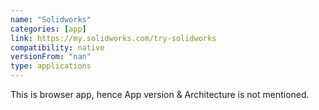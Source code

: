 ```yaml
---
name: "Solidworks"
categories: [app]
link: https://my.solidworks.com/try-solidworks
compatibility: native
versionFrom: "nan"
type: applications
---
```


This is browser app, hence App version & Architecture is not mentioned.